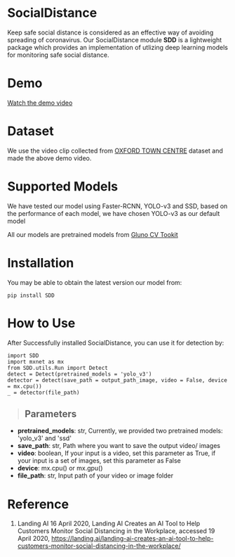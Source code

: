 # SocialDistance
Keep safe social distance is considered as an effective way of avoiding spreading of coronavirus. Our SocialDistance module __SDD__ is a lightweight package which provides an implementation of utlizing deep learning models for monitoring safe social distance.

# Demo
[Watch the demo video](https://www.youtube.com/watch?v=1s46BJJj6rw&t=5s)

# Dataset
We use the video clip collected from [OXFORD TOWN CENTRE](https://www.robots.ox.ac.uk/ActiveVision/Research/Projects/2009bbenfold_headpose/project.html) dataset and made the above demo video.

# Supported Models
We have tested our model using Faster-RCNN, YOLO-v3 and SSD, based on the performance of each model, we have chosen YOLO-v3 as our default model

All our models are pretrained models from [Gluno CV Tookit](https://github.com/dmlc/gluon-cv)

# Installation
You may be able to obtain the latest version our model from:
```
pip install SDD
```

# How to Use
After Successfully installed SocialDistance, you can use it for detection by:
```
import SDD
import mxnet as mx
from SDD.utils.Run import Detect
detect = Detect(pretrained_models = 'yolo_v3')
detector = detect(save_path = output_path_image, video = False, device = mx.cpu())
_ = detector(file_path)
```

> Parameters
> ----------
- **pretrained_models**: str, Currently, we provided two pretrained models: 'yolo_v3' and 'ssd'
- **save_path**: str, Path where you want to save the output video/ images
- **video**: boolean, If your input is a video, set this parameter as True, if your input is a set of images, set this parameter as False
- **device**: mx.cpu() or mx.gpu()
- **file_path**: str, Input path of your video or image folder
# Reference
1. Landing AI 16 April 2020, Landing AI Creates an AI Tool to Help Customers Monitor Social Distancing in the Workplace, accessed 19 April 2020, <https://landing.ai/landing-ai-creates-an-ai-tool-to-help-customers-monitor-social-distancing-in-the-workplace/>


